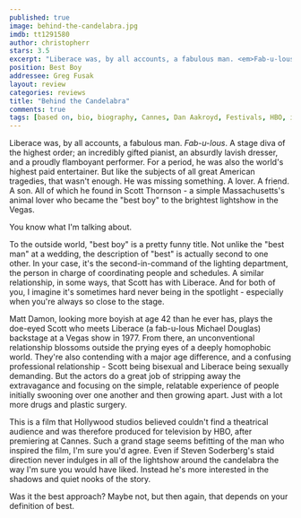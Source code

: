 ```yaml
---
published: true
image: behind-the-candelabra.jpg
imdb: tt1291580
author: christopherr
stars: 3.5
excerpt: "Liberace was, by all accounts, a fabulous man. <em>Fab-u-lous</em>. A stage diva of the highest order; an incredibly gifted pianist, an absurdly lavish dresser, and a proudly flamboyant performer. For a period, he was also the world&rsquo;s highest paid entertainer. But like the subjects of all great American tragedies, that wasn&rsquo;t enough. He was missing something. A lover. A friend. A son. All of which he found in Scott Thornson &ndash; a simple Massachusetts&rsquo;s animal lover who became the &ldquo;best boy&rdquo; to the brightest lightshow in the Vegas."
position: Best Boy
addressee: Greg Fusak
layout: review
categories: reviews
title: "Behind the Candelabra"
comments: true
tags: [based on, bio, biography, Cannes, Dan Aakroyd, Festivals, HBO, inspired by, Liberace, Matt Damon, Michael Douglas, Rob Lowe, True based]
---
```

Liberace was, by all accounts, a fabulous man. _Fab-u-lous_. A stage diva of the highest order; an incredibly gifted pianist, an absurdly lavish dresser, and a proudly flamboyant performer. For a period, he was also the world's highest paid entertainer. But like the subjects of all great American tragedies, that wasn't enough. He was missing something. A lover. A friend. A son. All of which he found in Scott Thornson - a simple Massachusetts's animal lover who became the "best boy" to the brightest lightshow in the Vegas.

You know what I'm talking about. 

To the outside world, "best boy" is a pretty funny title. Not unlike the "best man" at a wedding, the description of "best" is actually second to one other. In your case, it's the second-in-command of the lighting department, the person in charge of coordinating people and schedules. A similar relationship, in some ways, that Scott has with Liberace. And for both of you, I imagine it's sometimes hard never being in the spotlight - especially when you're always so close to the stage.

Matt Damon, looking more boyish at age 42 than he ever has, plays the doe-eyed Scott who meets Liberace (a fab-u-lous Michael Douglas) backstage at a Vegas show in 1977. From there, an unconventional relationship blossoms outside the prying eyes of a deeply homophobic world. They're also contending with a major age difference, and a confusing professional relationship - Scott being bisexual and Liberace being sexually demanding. But the actors do a great job of stripping away the extravagance and focusing on the simple, relatable experience of people initially swooning over one another and then growing apart. Just with a lot more drugs and plastic surgery.

This is a film that Hollywood studios believed couldn't find a theatrical audience and was therefore produced for television by HBO, after premiering at Cannes. Such a grand stage seems befitting of the man who inspired the film, I'm sure you'd agree. Even if Steven Soderberg's staid direction never indulges in all of the lightshow around the candelabra the way I'm sure you would have liked.  Instead he's more interested in the shadows and quiet nooks of the story.

Was it the best approach? Maybe not, but then again, that depends on your definition of best. 